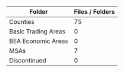 | Folder              |   Files / Folders |
|---------------------|-------------------|
| Counties            |                75 |
| Basic Trading Areas |                 0 |
| BEA Economic Areas  |                 0 |
| MSAs                |                 7 |
| Discontinued        |                 0 |
